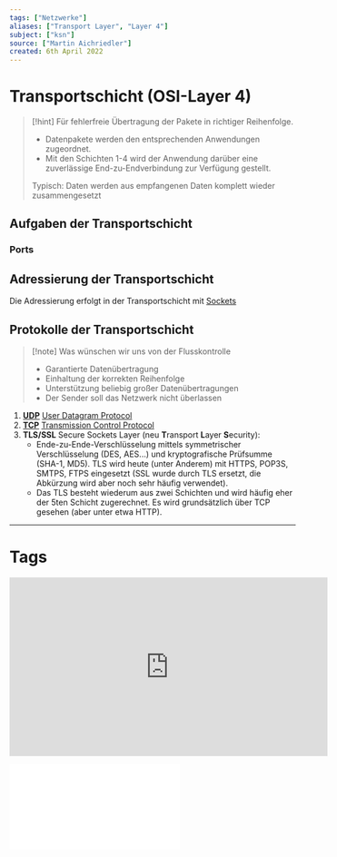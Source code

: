 ```yaml
---
tags: ["Netzwerke"]
aliases: ["Transport Layer", "Layer 4"]
subject: ["ksn"]
source: ["Martin Aichriedler"]
created: 6th April 2022
---
```


# Transportschicht (OSI-Layer 4)

> [!hint] Für fehlerfreie Übertragung der Pakete in richtiger Reihenfolge.
> - Datenpakete werden den entsprechenden Anwendungen zugeordnet.
> - Mit den Schichten 1-4 wird der Anwendung darüber eine zuverlässige End-zu-Endverbindung zur Verfügung gestellt.
>
> Typisch: Daten werden aus empfangenen Daten komplett wieder zusammengesetzt

## Aufgaben der Transportschicht

### Ports

## Adressierung der Transportschicht

Die Adressierung erfolgt in der Transportschicht mit [Sockets](Sockets)

## Protokolle der Transportschicht

> [!note] Was wünschen wir uns von der Flusskontrolle
> - Garantierte Datenübertragung
> - Einhaltung der korrekten Reihenfolge
> - Unterstützung beliebig großer Datenübertragungen
> - Der Sender soll das Netzwerk nicht überlassen

1. [**UDP**](UDP.md) [User Datagram Protocol](UDP.md)
1. [**TCP**](TCP.md) [Transmission Control Protocol](TCP.md)
1. **TLS/SSL** Secure Sockets Layer (neu **T**ransport **L**ayer **S**ecurity):
	- Ende-zu-Ende-Verschlüsselung mittels symmetrischer Verschlüsselung (DES, AES...) und kryptografische Prüfsumme (SHA-1, MD5). TLS wird heute (unter Anderem) mit HTTPS, POP3S, SMTPS, FTPS eingesetzt (SSL wurde durch TLS ersetzt, die Abkürzung wird aber noch sehr häufig verwendet).
	- Das TLS besteht wiederum aus zwei Schichten und wird häufig eher der 5ten Schicht zugerechnet. Es wird grundsätzlich über TCP gesehen (aber unter etwa HTTP).



---
# Tags

<iframe width="560" height="315" src="https://www.youtube.com/embed/Vdc8TCESIg8" title="YouTube video player" frameborder="0" allow="accelerometer; autoplay; clipboard-write; encrypted-media; gyroscope; picture-in-picture" allowfullscreen></iframe>

![9-FS_ComputerNetze](../assets/Christian-Baun/9-FS_ComputerNetze.pdf)
